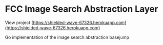 # FCC Image Search Abstraction Layer

View project [https://shielded-wave-67326.herokuapp.com](https://shielded-wave-67326.herokuapp.com)

Go implementation of the image search abstraction basejump

